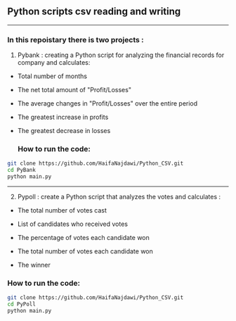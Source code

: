## Python scripts csv reading and writing
---
### In this repoistary there is two projects :
1. Pybank : creating a Python script for analyzing the financial records for company and calculates:

* Total number of months 
* The net total amount of "Profit/Losses"
* The average changes in "Profit/Losses" over the entire period
* The greatest increase in profits
* The greatest decrease in losses

  ### How to run the code:
```bash
git clone https://github.com/HaifaNajdawi/Python_CSV.git
cd PyBank
python main.py
```
--- 

2. Pypoll : create a Python script that analyzes the votes and calculates :

  * The total number of votes cast

  * List of candidates who received votes

  * The percentage of votes each candidate won

  * The total number of votes each candidate won

  * The winner 

### How to run the code:
```bash 
git clone https://github.com/HaifaNajdawi/Python_CSV.git
cd PyPoll
python main.py
```
